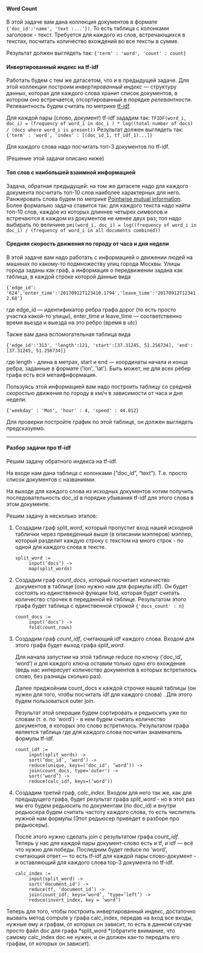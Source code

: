 #### Word Count

В этой задаче вам дана коллекция документов в формате `{'doc_id':'name', 'text :...'})`. То есть таблица с колонками заголовок - текст. Требуется для каждого из слов, встречающихся в текстах, посчитать количество вхождений во все тексты в сумме.

Результат должен выглядеть так: `{'term' : 'word', 'count' : count}`

#### Инвертированный индекс на tf-idf

Работать будем с тем же датасетом, что и в предыдущей задаче. Для этой коллекции построим *инвертированный индекс* — структуру данных, которая для каждого слова хранит список документов, в котором оно встречается, отсортированный в порядке *релевантности*. Релевантность будем считать по метрике [tf-idf](https://ru.wikipedia.org/wiki/TF-IDF).

Для каждой пары (слово, документ) tf-idf зададим так:
`
TFIDF(word_i, doc_i) = (frequency of word_i in doc_i ) * log((total number of docs) / (docs where word_i is present))
`
Результат должен выглядеть так: `{'term' : 'word', 'index' : [(doc_id_1, tf_idf_1)...]}`

Для каждого слова надо посчитать топ-3 документов по tf-idf.

(Решение этой задачи описано ниже)

#### Топ слов с наибольшей взаимной информацией

Задача, обратная предыдущей: на том же датасете надо для каждого документа посчитать топ-10 слов наиболее характерных для него. Ранжировать слова будем по метрике [Pointwise mutual information](https://en.wikipedia.org/wiki/Pointwise_mutual_information). Более формально задача ставится так: для каждого текста надо найти топ-10 слов, каждое из которых  длиннее четырех символов и встречаются в каждом из документов не менее двух раз; топ надо выбирать по величине
`
pmi(word_i, doc_i) = log((frequency of word_i in doc_i) / (frequency of word_i in all documents combined))
`

#### Средняя скорость движения по городу от часа и дня недели

В этой задаче вам надо работать с информацией о движении людей на машинах по какому-то подмножеству улиц города Москвы.  Улицы города заданы как граф, а информация о передвижении задана как таблица, в каждой строке которой данные вида

`{'edge_id': '624','enter_time':'20170912T123410.1794','leave_time':'20170912T123412.68'}`

где edge_id — идентификатор ребра графа дорог (то есть просто участка какой-то улицы), enter_time и leave_time — соответственно время вьезда и выезда на это ребро (время в utc)

Также вам дана вспомогательная таблица вида

`{'edge_id':'313', 'length':121, 'start':[37.31245, 51.256734], 'end':[37.31245, 51.256734]}`

где length - длина в метрах, start и end — координаты начала и конца ребра, заданные в формате ('lon', 'lat'). Быть может, не для всех рёбер графа есть вся метаифнформация.

Пользуясь этой информацией вам надо построить таблицу со средней скоростью движения  по городу в км/ч в зависимости от часа и дня недели.

`{'weekday' : 'Mon', 'hour' : 4, 'speed' : 44.812}`

Для проверки постройте график по этой таблице, он должен выглядеть предсказуемо.

----

#### Разбор задачи про tf-idf

Решим задачу обратного индекса на tf-idf.

На входе нам дана таблица с колонками (“doc_id”, “text”). Т.е. просто список документов с названиями.

На выходе для каждого слова из исходных документов хотим получить последовательность doc_id в порядке убывания tf-idf для этого слова в этом документе.

Решим задачу в несколько этапов:

1. Создадим граф *split_word*, который пропустит вход нашей исходной таблички через приведенный выше (в описании мэпперов) мэппер, который разделит каждую строку с текстом на много строк - по одной для каждого слова в тексте.

   ```
   split_word := 
        input(‘docs’) ->
        map(split_words)
   ```

2. Создадим граф *count_docs*, который посчитает количество документов в таблице (оно нужно нам для формулы idf). Он будет состоять из единственной функции fold, которая будет считать количество строчек в переданной ей таблице. Результатом этого графа будет таблица с единственной строкой  `{'docs_count' : n}`

   ```
   count_docs := 
        input(‘docs’) -> 
        fold(count_rows)
   ```

3. Создадим граф *count_idf*, считающий idf каждого слова. Входом для этого графа будет выход графа *split_word*.

   Для начала запустим на этой таблице reduce по ключу (‘doc_id’, ‘word’) и для каждого ключа оставим только одно его вхождение (ведь нас интересует количество документов в которых встретилось слово, без разницы сколько раз).

   Далее приджойним  count_docs к каждой строчке нашей таблицы (он нужен для того, чтобы посчитать idf для каждого слова) . Для этого будем пользоваться outer join.

   Результат этой операции будем  сортировать и редьюсить уже по словам (т. е. по 'word') - в нем будем считать количество документов, в которых это слово встретилось. Результатом графа является таблица где для каждого слова посчитан знаменатель формулы tf-idf.

   ```
   count_idf := 
        input(split_words) ->
        sort(‘doc_id’, ‘word’) ->
        reduce(unique, keys=(‘doc_id’, ‘word’)) ->
        join(count_docs, type='outer') ->
        sort(‘word’) ->
        reduce(calc_idf, keys=(‘word’))
   ```

4. Создадим третий граф, *calc_index*. Входом для него так же, как для предыдущего графа, будет результат графа *split_word* - но в этот раз мы его будем редьюсить по документам (по doc_id) и внутри редьюсера будем считать частоту каждого слова, то есть числитель нужной нам формулы (Этот редьюсер приведет в разборе про редьюсеры).

   После этого нужно сделать join c результатом графа *count_idf*. Теперь у нас для каждой пары документ-слово есть и tf, и idf — всё что нужно для победы. Последним будет reduce по ‘word’, считающий ответ — то есть tf-idf для каждой пары слово-документ - и оставляющий для каждого слова top-3 документа по tf-idf.

   ```
   calc_index :=
        input(split_word) ->
        sort('document_id') ->
        reduce(tf, ‘document_id’) ->
        join(count_idf, keys=’word’, ‘type=’left’) ->
        reduce(invert_index, key = ‘word’)
   ```

Теперь для того, чтобы построить инвертированный индекс, достаточно вызвать метод compute у графа calc_index, передав на вход все входы, нужные ему и графам, от которых он зависит, то есть в данном случае просто файл doc для графа *split_word *(обратите внимание, что самому calc_index doc не нужен, и он должен как-то передать его графам, от которых он зависит).
